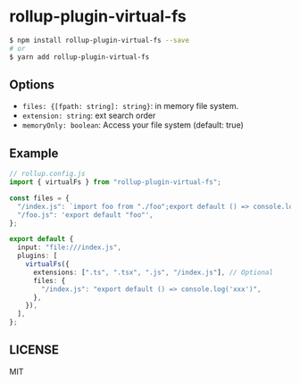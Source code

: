 # rollup-plugin-virtual-fs

```bash
$ npm install rollup-plugin-virtual-fs --save
# or
$ yarn add rollup-plugin-virtual-fs
```

## Options

- `files: {[fpath: string]: string}`: in memory file system.
- `extension: string`: ext search order
- `memoryOnly: boolean`: Access your file system (default: true)

## Example

```ts
// rollup.config.js
import { virtualFs } from "rollup-plugin-virtual-fs";

const files = {
  "/index.js": `import foo from "./foo";export default () => console.log(foo);`,
  "/foo.js": 'export default "foo"',
};

export default {
  input: "file:///index.js",
  plugins: [
    virtualFs({
      extensions: [".ts", ".tsx", ".js", "/index.js"], // Optional
      files: {
        "/index.js": "export default () => console.log('xxx')",
      },
    }),
  ],
};
```

## LICENSE

MIT
